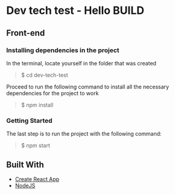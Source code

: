 # Dev tech test - Hello BUILD

## Front-end

### Installing dependencies in the project

In the terminal, locate yourself in the folder that was created

> $ cd dev-tech-test

Proceed to run the following command to install all the necessary dependencies for the project to work

> $ npm install

### Getting Started

The last step is to run the project with the following command:

> $ npm start

## Built With

- [Create React App](https://github.com/facebook/create-react-app)
- [NodeJS](https://nodejs.org/)
